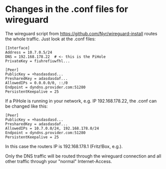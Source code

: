 # Changes in the .conf files for wireguard

The wireguard script from https://github.com/Nyr/wireguard-install routes the whole traffic. Just look at the .conf files:

```
[Interface]
Address = 10.7.0.5/24
DNS = 192.168.178.22  # <- this is the PiHole
PrivateKey = fiuhrefiuwfhl...

[Peer]
PublicKey = +hasdasdasd...
PresharedKey = adasdasdaf...
AllowedIPs = 0.0.0.0/0, ::/0
Endpoint = dyndns.provider.com:51280
PersistentKeepalive = 25
```

If a PiHole is running in your network, e.g. IP 192.168.178.22, the .conf can be changed like this:

```
[Peer]
PublicKey = +hasdasdasd...
PresharedKey = adasdasdaf...
AllowedIPs = 10.7.0.0/24, 192.168.178.0/24
Endpoint = dyndns.provider.com:51280
PersistentKeepalive = 25
```

In this case the routers IP is 192.168.178.1 (Fritz!Box, e.g.).

Only the DNS traffic will be routed through the wireguard connection and all other traffic through
your "normal" Internet-Access.
